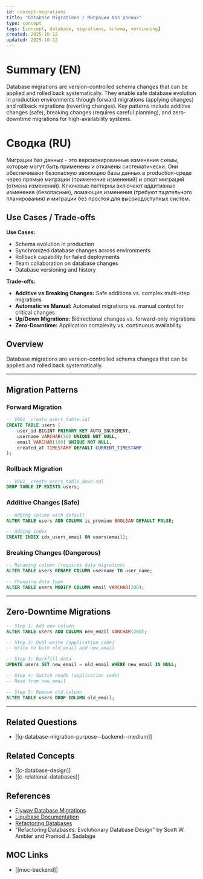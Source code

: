 ```yaml
---
id: concept-migrations
title: "Database Migrations / Миграции баз данных"
type: concept
tags: [concept, database, migrations, schema, versioning]
created: 2025-10-12
updated: 2025-10-12
---
```


# Summary (EN)

Database migrations are version-controlled schema changes that can be applied and rolled back systematically. They enable safe database evolution in production environments through forward migrations (applying changes) and rollback migrations (reverting changes). Key patterns include additive changes (safe), breaking changes (requires careful planning), and zero-downtime migrations for high-availability systems.

# Сводка (RU)

Миграции баз данных - это версионированные изменения схемы, которые могут быть применены и откачены систематически. Они обеспечивают безопасную эволюцию базы данных в production-среде через прямые миграции (применение изменений) и откат миграций (отмена изменений). Ключевые паттерны включают аддитивные изменения (безопасные), ломающие изменения (требуют тщательного планирования) и миграции без простоя для высокодоступных систем.

## Use Cases / Trade-offs

**Use Cases:**
- Schema evolution in production
- Synchronized database changes across environments
- Rollback capability for failed deployments
- Team collaboration on database changes
- Database versioning and history

**Trade-offs:**
- **Additive vs Breaking Changes:** Safe additions vs. complex multi-step migrations
- **Automatic vs Manual:** Automated migrations vs. manual control for critical changes
- **Up/Down Migrations:** Bidirectional changes vs. forward-only migrations
- **Zero-Downtime:** Application complexity vs. continuous availability

## Overview

Database migrations are version-controlled schema changes that can be applied and rolled back systematically.

---

## Migration Patterns

### Forward Migration

```sql
-- V001__create_users_table.sql
CREATE TABLE users (
    user_id BIGINT PRIMARY KEY AUTO_INCREMENT,
    username VARCHAR(50) UNIQUE NOT NULL,
    email VARCHAR(100) UNIQUE NOT NULL,
    created_at TIMESTAMP DEFAULT CURRENT_TIMESTAMP
);
```

### Rollback Migration

```sql
-- V001__create_users_table_down.sql
DROP TABLE IF EXISTS users;
```

### Additive Changes (Safe)

```sql
-- Adding column with default
ALTER TABLE users ADD COLUMN is_premium BOOLEAN DEFAULT FALSE;

-- Adding index
CREATE INDEX idx_users_email ON users(email);
```

### Breaking Changes (Dangerous)

```sql
-- Renaming column (requires data migration)
ALTER TABLE users RENAME COLUMN username TO user_name;

-- Changing data type
ALTER TABLE users MODIFY COLUMN email VARCHAR(200);
```

---

## Zero-Downtime Migrations

```sql
-- Step 1: Add new column
ALTER TABLE users ADD COLUMN new_email VARCHAR(200);

-- Step 2: Dual-write (application code)
-- Write to both old_email and new_email

-- Step 3: Backfill data
UPDATE users SET new_email = old_email WHERE new_email IS NULL;

-- Step 4: Switch reads (application code)
-- Read from new_email

-- Step 5: Remove old column
ALTER TABLE users DROP COLUMN old_email;
```

---

## Related Questions

- [[q-database-migration-purpose--backend--medium]]

## Related Concepts

- [[c-database-design]]
- [[c-relational-databases]]

## References

- [Flyway Database Migrations](https://flywaydb.org/)
- [Liquibase Documentation](https://www.liquibase.org/)
- [Refactoring Databases](https://databaserefactoring.com/)
- "Refactoring Databases: Evolutionary Database Design" by Scott W. Ambler and Pramod J. Sadalage

## MOC Links

- [[moc-backend]]
